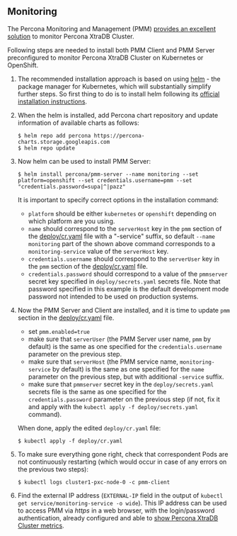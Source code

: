 Monitoring
------------------------------------------------

The Percona Monitoring and Management (PMM) [provides an excellent solution](https://www.percona.com/doc/percona-xtradb-cluster/LATEST/manual/monitoring.html#using-pmm) to monitor Percona XtraDB Cluster.

Following steps are needed to install both PMM Client and PMM Server preconfigured to monitor Percona XtraDB Cluster on Kubernetes or OpenShift.

1. The recommended installation approach is based on using [helm](https://github.com/helm/helm) - the package manager for Kubernetes, which will substantially simplify further steps. So first thing to do is to install helm following its [official installation instructions](https://docs.helm.sh/using_helm/#installing-helm).

2. When the helm is installed, add Percona chart repository and update information of available charts as follows:

   ```
   $ helm repo add percona https://percona-charts.storage.googleapis.com
   $ helm repo update
   ```

3. Now helm can be used to install PMM Server:

   ```
   $ helm install percona/pmm-server --name monitoring --set platform=openshift --set credentials.username=pmm --set "credentials.password=supa|^|pazz"
   ```
   It is important to specify correct options in the installation command:
   * `platform` should be either `kubernetes` or `openshift` depending on which platform are you using.
   * `name` should correspond to the `serverHost` key in the `pmm` section of the [deploy/cr.yaml](https://github.com/Percona-Lab/percona-xtradb-cluster-operator/blob/master/deploy/cr.yaml) file with a "-service" suffix, so default `--name monitoring` part of the shown above command corresponds to a `monitoring-service` value of the `serverHost` key.
   * `credentials.username` should correspond to the `serverUser` key in the `pmm` section of the [deploy/cr.yaml](https://github.com/Percona-Lab/percona-xtradb-cluster-operator/blob/master/deploy/cr.yaml) file.
   * `credentials.password` should correspond to a value of the `pmmserver` secret key specified in `deploy/secrets.yaml` secrets file. Note that password specified in this example is the default development mode password not intended to be used on production systems.

4. Now the PMM Server and Client are installed, and it is time to update ``pmm`` section in the [deploy/cr.yaml](https://github.com/Percona-Lab/percona-xtradb-cluster-operator/blob/master/deploy/cr.yaml) file.
   * set `pmm.enabled=true`
   * make sure that `serverUser` (the PMM Server user name, `pmm` by default) is the same as one specified for the `credentials.username` parameter on the previous step.
   * make sure that `serverHost` (the PMM service name, `monitoring-service` by default) is the same as one specified for the `name` parameter on the previous step, but with additional `-service` suffix.
   * make sure that `pmmserver` secret key in the `deploy/secrets.yaml` secrets file is the same as one specified for the `credentials.password` parameter on the previous step (if not, fix it and apply with the `kubectl apply -f deploy/secrets.yaml` command).

   When done, apply the edited `deploy/cr.yaml` file:

      ```
      $ kubectl apply -f deploy/cr.yaml
      ```

5. To make sure everything gone right, check that correspondent Pods are not continuously restarting (which would occur in case of any errors on the previous two steps):

   ```
   $ kubectl logs cluster1-pxc-node-0 -c pmm-client
   ```

6. Find the external IP address (`EXTERNAL-IP` field in the output of `kubectl get service/monitoring-service -o wide`). This IP address can be used to access PMM via *https* in a web browser, with the login/password authentication, already configured and able to [show Percona XtraDB Cluster metrics](https://www.percona.com/doc/percona-xtradb-cluster/LATEST/manual/monitoring.html#using-pmm).
